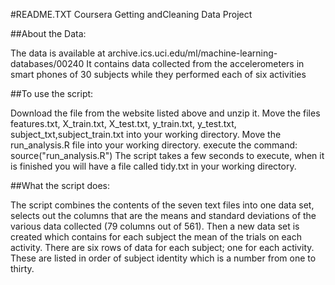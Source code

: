 #README.TXT Coursera Getting andCleaning Data Project

##About the Data:

The data is available at archive.ics.uci.edu/ml/machine-learning-databases/00240
It contains data collected from the accelerometers in smart phones of 30 subjects while they performed each of six activities

##To use the script:

Download the file from the website listed above and unzip it.  Move the files features.txt, X_train.txt, X_test.txt, y_train.txt, y_test.txt, subject_txt,subject_train.txt into your working directory.
Move the run_analysis.R file into your working directory.
execute the command: source("run_analysis.R")
The script takes a few seconds to execute, when it is finished you will have a file called tidy.txt in your working directory.

##What the script does:

The script combines the contents of the seven text files into one data set, selects out the columns that are the means and standard deviations of the various data collected (79 columns out of 561). Then a new data set is created which contains for each subject the mean of the trials on each activity.  There are six rows of data for each subject; one for each activity.  These are listed in order of subject identity which is a number from one to thirty.